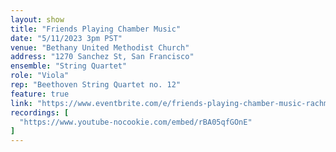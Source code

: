 ```yaml
---
layout: show
title: "Friends Playing Chamber Music"
date: "5/11/2023 3pm PST"
venue: "Bethany United Methodist Church"
address: "1270 Sanchez St, San Francisco"
ensemble: "String Quartet"
role: "Viola"
rep: "Beethoven String Quartet no. 12"
feature: true
link: "https://www.eventbrite.com/e/friends-playing-chamber-music-rachmaninov-kodaly-and-beethoven-tickets-703773434287"
recordings: [
  "https://www.youtube-nocookie.com/embed/rBA05qfGOnE"
]
---
```


